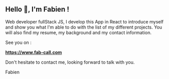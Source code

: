 ## Hello 👋, I'm **Fabien** !

Web developer fullStack JS, I develop this App in React to introduce myself and show you what I'm able to do with the list of my different projects. You will also find my resume, my background and my contact information.

See you on :

**https://www.fab-call.com**

Don't hesitate to contact me, looking forward to talk with you.

Fabien
